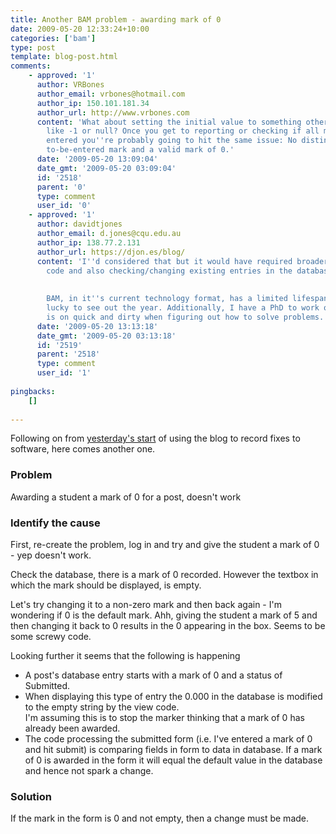 ```yaml
---
title: Another BAM problem - awarding mark of 0
date: 2009-05-20 12:33:24+10:00
categories: ['bam']
type: post
template: blog-post.html
comments:
    - approved: '1'
      author: VRBones
      author_email: vrbones@hotmail.com
      author_ip: 150.101.181.34
      author_url: http://www.vrbones.com
      content: 'What about setting the initial value to something other than a valid mark,
        like -1 or null? Once you get to reporting or checking if all marks have been
        entered you''re probably going to hit the same issue: No distinction between a
        to-be-entered mark and a valid mark of 0.'
      date: '2009-05-20 13:09:04'
      date_gmt: '2009-05-20 03:09:04'
      id: '2518'
      parent: '0'
      type: comment
      user_id: '0'
    - approved: '1'
      author: davidtjones
      author_email: d.jones@cqu.edu.au
      author_ip: 138.77.2.131
      author_url: https://djon.es/blog/
      content: 'I''d considered that but it would have required broader changes to the
        code and also checking/changing existing entries in the database.
    
    
        BAM, in it''s current technology format, has a limited lifespan i.e. it will be
        lucky to see out the year. Additionally, I have a PhD to work on. Hence, the emphasis
        is on quick and dirty when figuring out how to solve problems.'
      date: '2009-05-20 13:13:18'
      date_gmt: '2009-05-20 03:13:18'
      id: '2519'
      parent: '2518'
      type: comment
      user_id: '1'
    
pingbacks:
    []
    
---
```

Following on from [yesterday's start](/blog2/2009/05/19/diagnosing-and-recording-a-problem-with-bam/) of using the blog to record fixes to software, here comes another one.

### Problem

Awarding a student a mark of 0 for a post, doesn't work

### Identify the cause

First, re-create the problem, log in and try and give the student a mark of 0 - yep doesn't work.

Check the database, there is a mark of 0 recorded. However the textbox in which the mark should be displayed, is empty.

Let's try changing it to a non-zero mark and then back again - I'm wondering if 0 is the default mark. Ahh, giving the student a mark of 5 and then changing it back to 0 results in the 0 appearing in the box. Seems to be some screwy code.

Looking further it seems that the following is happening

- A post's database entry starts with a mark of 0 and a status of Submitted.
- When displaying this type of entry the 0.000 in the database is modified to the empty string by the view code.  
    I'm assuming this is to stop the marker thinking that a mark of 0 has already been awarded.
- The code processing the submitted form (i.e. I've entered a mark of 0 and hit submit) is comparing fields in form to data in database. If a mark of 0 is awarded in the form it will equal the default value in the database and hence not spark a change.

### Solution

If the mark in the form is 0 and not empty, then a change must be made.